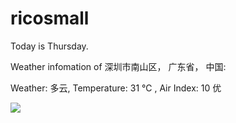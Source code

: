 # ricosmall

Today is Thursday.

Weather infomation of 深圳市南山区， 广东省， 中国: 

Weather: 多云, Temperature: 31 ℃ , Air Index: 10 优

<img src="https://github-readme-stats.vercel.app/api?username=ricosmall&show_icons=true" />
